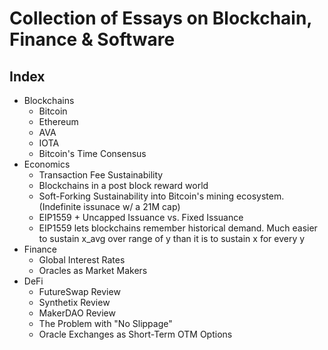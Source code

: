 # Collection of Essays on Blockchain, Finance & Software

## Index

 * Blockchains
   * Bitcoin
   * Ethereum
   * AVA
   * IOTA
   * Bitcoin's Time Consensus
  * Economics
    * Transaction Fee Sustainability
    * Blockchains in a post block reward world
    * Soft-Forking Sustainability into Bitcoin's mining ecosystem. (Indefinite issunace w/ a 21M cap)
    * EIP1559 + Uncapped Issuance vs. Fixed Issuance
    * EIP1559 lets blockchains remember historical demand. Much easier to sustain x_avg over range of y than it is to sustain x for every y
  * Finance
    * Global Interest Rates
    * Oracles as Market Makers
  * DeFi
    * FutureSwap Review
    * Synthetix Review
    * MakerDAO Review
    * The Problem with "No Slippage"
    * Oracle Exchanges as Short-Term OTM Options
